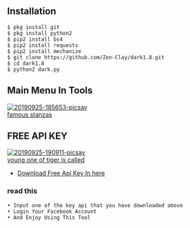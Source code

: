 ## Installation
```
$ pkg install git
$ pkg install python2
$ pip2 install bs4
$ pip2 install requests
$ pip2 install mechanize
$ git clone https://github.com/Zen-Clay/dark1.8.git
$ cd dark1.8
$ python2 dark.py
```
## Main Menu In Tools
<a href="https://ibb.co/MCN9KRq"><img src="https://i.ibb.co/bKd7Yrp/20190925-185653-picsay.jpg" alt="20190925-185653-picsay" border="0"></a><br /><a target='_blank' href='https://poetandpoem.com/2-stanza'>famous stanzas</a><br />

## FREE API KEY 
<a href="https://ibb.co/YkhHczf"><img src="https://i.ibb.co/pzdYft4/20190925-190911-picsay.jpg" alt="20190925-190911-picsay" border="0"></a><br /><a target='_blank' href='https://babynamesetc.com/animal'>young one of tiger is called</a><br />

* [Download Free Api Key In here](https://linkerload.com/gYE)

### read this
```
• Input one of the key api that you have downloaded above
• Login Your Facebook Account
• And Enjoy Using This Tool
```
